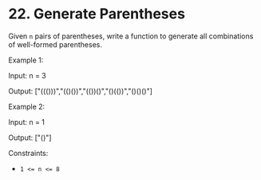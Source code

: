 # 22. Generate Parentheses

Given `n` pairs of parentheses, write a function to generate all combinations of well-formed parentheses.

Example 1:

Input: n = 3

Output: ["((()))","(()())","(())()","()(())","()()()"]

Example 2:

Input: n = 1

Output: ["()"]

Constraints:

- `1 <= n <= 8`